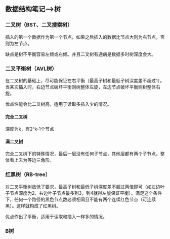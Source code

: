 ## 数据结构笔记-->树

### 二叉树（BST、二叉搜索树）

插入的第一个数据作为第一个节点，如果之后插入的数据比节点大则为右节点，否则为左节点。

缺点是树不平衡容易左倾或右倾。并且二叉树有通病是数据多时树深度会大。

### 二叉平衡树（AVL树）

在二叉树的基础上，尽可能保证左右平衡（最高子树和最低子树深度差不超过1）。当某次插入时，右边节点破坏平衡则树整体左旋，左边节点破坏平衡则树整体右旋。

优点性能会比二叉树高，适用于读取多插入少的情况。

#### 完全二叉树

深度为k，有2^k-1个节点

#### 满二叉树

完全二叉树下的特殊情况，最后一层没有任何子节点，其他层都有两个子节点。整体看上去为等边三角形。

### 红黑树（RB-tree）

对二叉平衡树放低了要求，最高子树和最低子树深度差不超过两倍即可（如左边叶子节点深度为2，右边叶子节点最多到3，到4就得左旋保证平衡）。满足这个条件下，任何一个路径的黑色节点数必须相同且不能有两个连续红色节点（可连续黑）。这样就构成了红黑树。

优点作出了平衡，适用于读取和插入一样多的情况。

### B树
